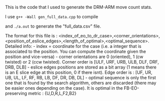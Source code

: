 This is the code that I used to generate the DRM-ARM move count stats.

I use `g++ -Wall gen_full_data.cpp` to compile

and `./a.out` to generate the "full_data.csv" file.

The format for this file is : <index_of_eo_to_dr_case>,<corner_orientations>,<position_of_eslice_edges>,<length_of_optimal>,<optimal_sequence>.
Detailed info:
    - index = coordinate for the case (i.e. a integer that is associated to the position. You can compute the coordinate given the position and vice-versa)
    - corner orientations are 0 (oriented), 1 (cw twisted) or 2 (ccw twisted). Corner order is [ULF, URF, URB, ULB, DLF, DRF, DRB, DLB]
    - eslice edges positions are stored as a bit array (1 means there is an E slice edge at this position, 0 if there isnt). Edge order is : [UF, UR, UB, UL, LF, RF, RB, LB, DF, DR, DB, DL]
    - optimal sequence is only the first one that is found by the search algorithm, others are discarded (there may be easier ones depending on the case). It is optimal in the FB-EO-preserving metric : {U,D,R,L,F2,B2}

